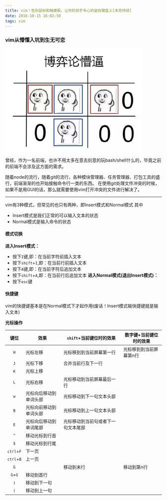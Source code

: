 ```yaml
---
title: vim！告别鼠标和触摸板，让你的双手专心的留在键盘上[未完待续]
date: 2016-10-15 16:02:50
tags: vim
---
```

### vim从懵懂入坑到生无可恋
![mengbiboyi](/img/face/mengbiboyi.png)

曾经，作为一名前端，也许不用太多在意去刻意的玩bash/shell什么的，毕竟之前的前端不会涉及这方面的需求。

随着node的流行，随着git的流行，各种模块管理器、任务管理器、打包工具的盛行，前端渐渐的也开始接触命令行一类的东西。
在使用git处理文件冲突的时候，如果不是用GUI的话，那么就需要使用vim打开冲突的文件进行解决了。

---------
vim有3种模式，但常见的也只有两种，即Insert模式和Normal模式
其中
* Insert模式是我们正常的可以输入文本的状态
* Normal模式是输入命令的状态
#### 模式切换
**进入Insert模式：**
* 按下`I`键,即：在当前字符前插入文本
* 按下`shift`+`I`,即：在当前行前插入文本
* 按下`A`键,即：在当前字符后追加文本
* 按下`shift`+`A`,即：在当前行后追加文本
**进入Normal模式(退出Insert模式)：**
* 按下`esc`键
#### 快捷键
vim的快捷键基本是在Normal模式下才起作用(废话！Insert模式输快捷键就是输入文本)

**光标操作**

键位 | 效果 | `shift`+当前键位时的效果 | 数字键+当前键位时的效果
:-------: | ----- | --- | ---
`H` | 光标左移 | 光标移到到当前屏幕第一行 | 光标移到到当前屏幕第n行
`J` | 光标下移 | 合并当前行及下一行 |
`K` | 光标上移 |  |
`L` | 光标右移 | 光标移动到当前屏幕最后一行 |
`w` | 光标向后移动到单词头部 | 光标移动到下一句文本头部 |
`B` | 光标向前移动到单词头部 | 光标移动到上一句文本头部 |
`E` | 光标向后移动到单词尾部 | 光标移动到当前句或者下一句文本尾部 |
`^` | 移动光标到行首 | |
`$` | 移动光标到行尾 | |
`ctrl`+`F` | 下一页 | |
`ctrl`+`B` | 上一页 | |
`G` |  | 移动到末行 | 移动到第n行
`G`+`G` | 移动到首行 | |
`)` | 移动到下一句 | |
`(` | 移动到上一句 | |



